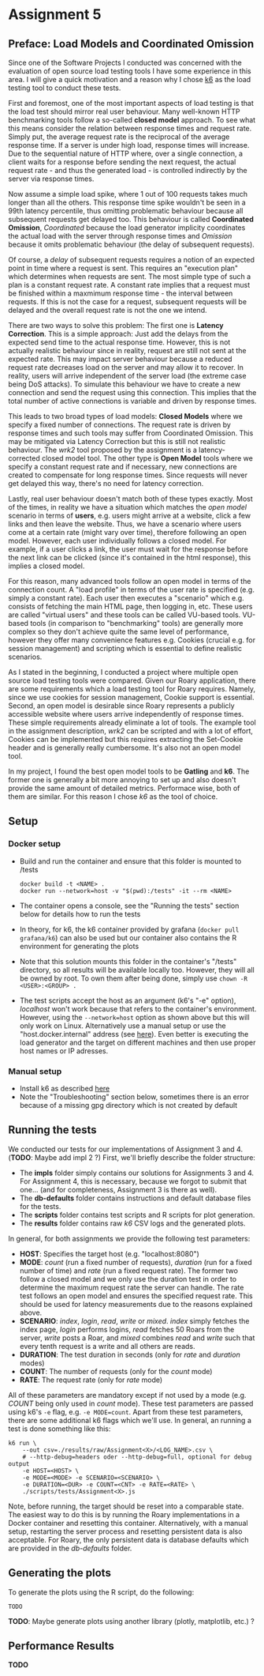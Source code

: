 # Assignment 5

## Preface: Load Models and Coordinated Omission
Since one of the Software Projects I conducted was concerned with the evaluation of open source load testing tools I have some experience in this area. I will give a quick motivation and a reason why I chose [k6](https://k6.io) as the load testing tool to conduct these tests.

First and foremost, one of the most important aspects of load testing is that the load test should mirror real user behaviour. Many well-known HTTP benchmarking tools follow a so-called **closed model** approach. To see what this means consider the relation between response times and request rate. Simply put, the average request rate is the reciprocal of the average response time. If a server is under high load, response times will increase. Due to the sequential nature of HTTP where, over a single connection, a client waits for a response before sending the next request, the actual request rate - and thus the generated load - is controlled indirectly by the server via response times.

Now assume a simple load spike, where 1 out of 100 requests takes much longer than all the others. This response time spike wouldn't be seen in a 99th latency percentile, thus omitting problematic behaviour because all subsequent requests get delayed too. This behaviour is called **Coordinated Omission**, *Coordinated* because the load generator implicity coordinates the actual load with the server through response times and *Omission* because it omits problematic behaviour (the delay of subsequent requests).

Of course, a *delay* of subsequent requests requires a notion of an expected point in time where a request is sent. This requires an "execution plan" which determines when requests are sent. The most simple type of such a plan is a constant request rate. A constant rate implies that a request must be finished within a maxmimum response time - the interval between requests. If this is not the case for a request, subsequent requests will be delayed and the overall request rate is not the one we intend.

There are two ways to solve this problem: The first one is **Latency Correction**. This is a simple approach: Just add the delays from the expected send time to the actual response time. However, this is not actually realistic behaviour since in reality, request are still not sent at the expected rate. This may impact server behaviour because a reduced request rate decreases load on the server and may allow it to recover. In reality, users will arrive independent of the server load (the extreme case being DoS attacks). To simulate this behaviour we have to create a new connection and send the request using this connection. This implies that the total number of active connections is variable and driven by response times.

This leads to two broad types of load models: **Closed Models** where we specify a fixed number of connections. The request rate is driven by response times and such tools may suffer from Coordinated Omission. This may be mitigated via Latency Correction but this is still not realistic behaviour. The *wrk2* tool proposed by the assignment is a latency-corrected closed model tool. The other type is **Open Model** tools where we specify a constant request rate and if necessary, new connections are created to compensate for long response times. Since requests will never get delayed this way, there's no need for latency correction.

Lastly, real user behaviour doesn't match both of these types exactly. Most of the times, in reality we have a situation which matches the *open model* scenario in terms of **users**, e.g. users might arrive at a website, click a few links and then leave the website. Thus, we have a scenario where users come at a certain rate (might vary over time), therefore following an open model. However, each user individually follows a closed model. For example, if a user clicks a link, the user must wait for the response before the next link can be clicked (since it's contained in the html response), this implies a closed model.

For this reason, many advanced tools follow an open model in terms of the connection count. A "load profile" in terms of the user rate is specified (e.g. simply a constant rate). Each user then executes a "scenario" which e.g. consists of fetching the main HTML page, then logging in, etc. These users are called "virtual users" and these tools can be called VU-based tools. VU-based tools (in comparison to "benchmarking" tools) are generally more complex so they don't achieve quite the same level of performance, however they offer many convenience features e.g. Cookies (crucial e.g. for session management) and scripting which is essential to define realistic scenarios.

As I stated in the beginning, I conducted a project where multiple open source load testing tools were compared. Given our Roary application, there are some requirements which a load testing tool for Roary requires. Namely, since we use cookies for session management, Cookie support is essential. Second, an open model is desirable since Roary represents a publicly accessible website where users arrive independently of response times. These simple requirements already eliminate a lot of tools. The example tool in the assignment description, *wrk2* can be scripted and with a lot of effort, Cookies can be implemented but this requires extracting the Set-Cookie header and is generally really cumbersome. It's also not an open model tool. 

In my project, I found the best open model tools to be **Gatling** and **k6**. The former one is generally a bit more annoying to set up and also doesn't provide the same amount of detailed metrics. Performace wise, both of them are similar. For this reason I chose *k6* as the tool of choice.

## Setup

### Docker setup
* Build and run the container and ensure that this folder is mounted to /tests

    ```console
    docker build -t <NAME> .
    docker run --network=host -v "$(pwd):/tests" -it --rm <NAME>
    ```
* The container opens a console, see the "Running the tests" section below for details how to run the tests
* In theory, for k6, the k6 container provided by grafana (`docker pull grafana/k6`) can also be used but our container
also contains the R environment for generating the plots
* Note that this solution mounts this folder in the container's "/tests" directory, so all results will be available locally too. However, they will all be owned by root. To own them after being done, simply use `chown -R <USER>:<GROUP> .`
* The test scripts accept the host as an argument (k6's "-e" option), *localhost* won't work because that refers to the container's environment. However, using the `--network=host` option as shown above but this will only work on Linux.
Alternatively use a manual setup or use the "host.docker.internal" address (see [here](https://stackoverflow.com/questions/24319662/from-inside-of-a-docker-container-how-do-i-connect-to-the-localhost-of-the-mach)). Even better is executing the load generator and the target on different machines and then use proper host names or IP adresses.

### Manual setup

* Install k6 as described [here](https://k6.io/docs/getting-started/installation/)
* Note the "Troubleshooting" section below, sometimes there is an error because of a missing gpg directory which is not created by default
    
## Running the tests

We conducted our tests for our implementations of Assignment 3 and 4. (**TODO**: Maybe add impl 2 ?)
First, we'll briefly describe the folder structure:

* The **impls** folder simply contains our solutions for Assignments 3 and 4. For Assignment 4, this is
necessary, because we forgot to submit that one... (and for completeness, Assignment 3 is there as well).
* The **db-defaults** folder contains instructions and default database files for the tests.
* The **scripts** folder contains test scripts and R scripts for plot generation.
* The **results** folder contains raw *k6* CSV logs and the generated plots.

In general, for both assignments we provide the following test parameters:

* **HOST**: Specifies the target host (e.g. "localhost:8080")
* **MODE**: *count* (run a fixed number of requests), *duration* (run for a fixed number of time) and *rate* (run a fixed request rate). The former two follow a closed model and we only use the duration test in order to determine the maximum request rate the server can handle. The rate test follows an open model and ensures the specified request rate. This should be used for latency measurements due to the reasons explained above.
* **SCENARIO**: *index*, *login*, *read*, *write* or *mixed*. *index* simply fetches the index page, *login* performs logins, *read* fetches 50 Roars from the server, *write* posts a Roar, and *mixed* combines *read* and *write* such that every tenth request is a write and all others are reads.
* **DURATION**: The test duration in seconds (only for *rate* and *duration* modes)
* **COUNT**: The number of requests (only for the *count* mode)
* **RATE**: The request rate (only for *rate* mode)

All of these parameters are mandatory except if not used by a mode (e.g. *COUNT* being only used in *count* mode). These test parameters are passed using k6's `-e` flag, e.g. `-e MODE=count`. Apart from these test parameters, there are some additional k6 flags which we'll use. In general, an running a test is done something like this:

```console
k6 run \
    --out csv=./results/raw/Assignment<X>/<LOG_NAME>.csv \
    # --http-debug=headers oder --http-debug=full, optional for debug output
    -e HOST=<HOST> \
    -e MODE=<MODE> -e SCENARIO=<SCENARIO> \
    -e DURATION=<DUR> -e COUNT=<CNT> -e RATE=<RATE> \
    ./scripts/tests/Assignment<X>.js
```

Note, before running, the target should be reset into a comparable state. The easiest way to do this is by running the Roary implementations in a Docker container and resetting this container. Alternatively, with a manual setup, restarting the server process and resetting persistent data is also acceptable. For Roary, the only persistent data is database defaults which are provided in the *db-defaults* folder.

## Generating the plots

To generate the plots using the R script, do the following:

```console
TODO
```

**TODO**: Maybe generate plots using another library (plotly, matplotlib, etc.) ?

## Performance Results

**TODO**
